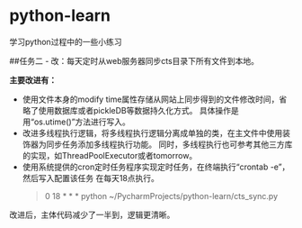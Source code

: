 # python-learn
学习python过程中的一些小练习

##任务二 - 改：每天定时从web服务器同步cts目录下所有文件到本地。

**主要改进有：**
* 使用文件本身的modify time属性存储从网站上同步得到的文件修改时间，省略了使用数据库或者pickleDB等数据持久化方式。
  具体操作是用“os.utime()”方法进行写入。
* 改进多线程执行逻辑，将多线程执行逻辑分离成单独的类，在主文件中使用装饰器为同步任务添加多线程执行功能。
  同时，多线程执行也可参考其他三方库的实现，如ThreadPoolExecutor或者tomorrow。
* 使用系统提供的cron定时任务程序实现定时任务，在终端执行“crontab -e”，然后写入配置该任务
  在每天18点执行。
  > 0 18 * * * python ~/PycharmProjects/python-learn/cts_sync.py
  
改进后，主体代码减少了一半到，逻辑更清晰。